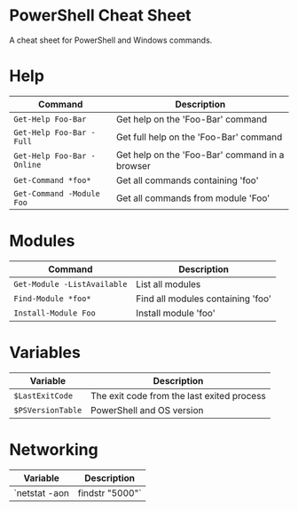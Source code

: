 # PowerShell Cheat Sheet

A cheat sheet for PowerShell and Windows commands.

# Help

| Command                    | Description                                    |
| -------------------------- | ---------------------------------------------- |
| `Get-Help Foo-Bar`         | Get help on the 'Foo-Bar' command              |
| `Get-Help Foo-Bar -Full`   | Get full help on the 'Foo-Bar' command         |
| `Get-Help Foo-Bar -Online` | Get help on the 'Foo-Bar' command in a browser |
| `Get-Command *foo*`        | Get all commands containing 'foo'              |
| `Get-Command -Module Foo`  | Get all commands from module 'Foo'             |

# Modules

| Command                     | Description                                   |
| --------------------------- | --------------------------------------------- |
| `Get-Module -ListAvailable` | List all modules                              |
| `Find-Module *foo*`         | Find all modules containing 'foo'             |
| `Install-Module Foo`        | Install module 'foo'                          |

# Variables

| Variable                    | Description                                   |
| --------------------------- | --------------------------------------------- |
| `$LastExitCode`             | The exit code from the last exited process    |
| `$PSVersionTable`           | PowerShell and OS version                     |

# Networking

| Variable                        | Description                                   |
| ------------------------------- | --------------------------------------------- |
| `netstat -aon | findstr "5000"` | Find process ID using port                    |
